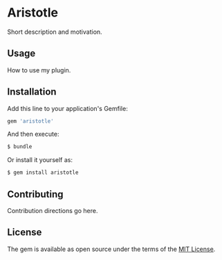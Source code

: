 # Aristotle
Short description and motivation.

## Usage
How to use my plugin.

## Installation
Add this line to your application's Gemfile:

```ruby
gem 'aristotle'
```

And then execute:
```bash
$ bundle
```

Or install it yourself as:
```bash
$ gem install aristotle
```

## Contributing
Contribution directions go here.

## License
The gem is available as open source under the terms of the [MIT License](http://opensource.org/licenses/MIT).
